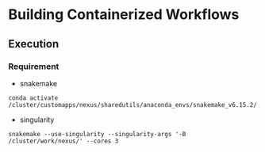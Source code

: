 # Building Containerized Workflows

## Execution 

### Requirement

- snakemake 
```
conda activate /cluster/customapps/nexus/sharedutils/anaconda_envs/snakemake_v6.15.2/
```
- singularity 
```
snakemake --use-singularity --singularity-args '-B /cluster/work/nexus/' --cores 3
```
